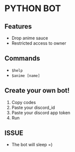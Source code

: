 # PYTHON BOT

## Features

- Drop anime sauce
- Restricted access to owner

## Commands

- `$help`
- `$anime [name]`

## Create your own bot!

1. Copy codes
2. Paste your discord_id
3. Paste your discord app token
4. Run

## ISSUE
- The bot will sleep =)

